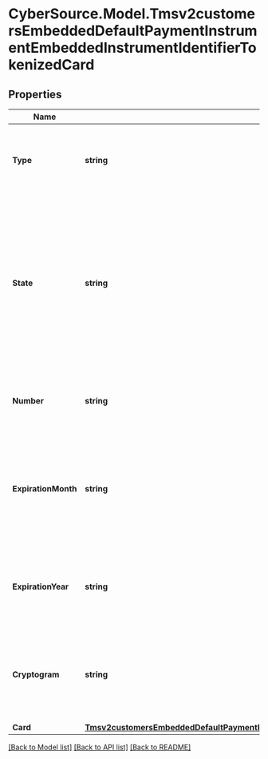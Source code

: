 # CyberSource.Model.Tmsv2customersEmbeddedDefaultPaymentInstrumentEmbeddedInstrumentIdentifierTokenizedCard
## Properties

Name | Type | Description | Notes
------------ | ------------- | ------------- | -------------
**Type** | **string** | The network token card association brand Valid values: - visa - mastercard  | [optional] 
**State** | **string** | Issuers state for the network token Valid values: - ACTIVE - SUSPENDED : This state can change to ACTIVE or DELETED. - DELETED : This is a final state for the network token.  | [optional] 
**Number** | **string** | The token requestors customer’s payment network token  | [optional] 
**ExpirationMonth** | **string** | Two-digit month in which the network token expires.  Format: &#x60;MM&#x60;.  Valid values: &#x60;01&#x60; through &#x60;12&#x60;.  | [optional] 
**ExpirationYear** | **string** | Four-digit year in which the network token expires.  Format: &#x60;YYYY&#x60;.  | [optional] 
**Cryptogram** | **string** | Generated value used in conjunction with the network token for making a payment.  | [optional] 
**Card** | [**Tmsv2customersEmbeddedDefaultPaymentInstrumentEmbeddedInstrumentIdentifierTokenizedCardCard**](Tmsv2customersEmbeddedDefaultPaymentInstrumentEmbeddedInstrumentIdentifierTokenizedCardCard.md) |  | [optional] 

[[Back to Model list]](../README.md#documentation-for-models) [[Back to API list]](../README.md#documentation-for-api-endpoints) [[Back to README]](../README.md)

